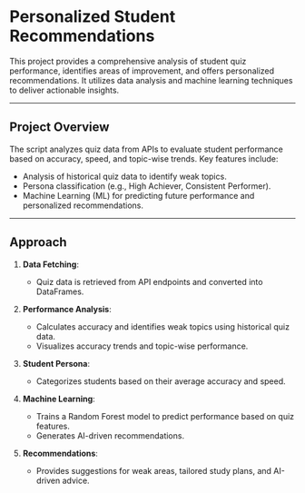 # Personalized Student Recommendations

This project provides a comprehensive analysis of student quiz performance, identifies areas of improvement, and offers personalized recommendations. It utilizes data analysis and machine learning techniques to deliver actionable insights.

---

## Project Overview

The script analyzes quiz data from APIs to evaluate student performance based on accuracy, speed, and topic-wise trends. Key features include:
- Analysis of historical quiz data to identify weak topics.
- Persona classification (e.g., High Achiever, Consistent Performer).
- Machine Learning (ML) for predicting future performance and personalized recommendations.

---

## Approach

1. **Data Fetching**:
   - Quiz data is retrieved from API endpoints and converted into DataFrames.
   
2. **Performance Analysis**:
   - Calculates accuracy and identifies weak topics using historical quiz data.
   - Visualizes accuracy trends and topic-wise performance.

3. **Student Persona**:
   - Categorizes students based on their average accuracy and speed.

4. **Machine Learning**:
   - Trains a Random Forest model to predict performance based on quiz features.
   - Generates AI-driven recommendations.

5. **Recommendations**:
   - Provides suggestions for weak areas, tailored study plans, and AI-driven advice.

